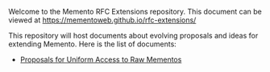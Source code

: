 Welcome to the Memento RFC Extensions repository. This document can be viewed at https://mementoweb.github.io/rfc-extensions/

This repository will host documents about evolving proposals and ideas for extending Memento. Here is the list of documents:

* [Proposals for Uniform Access to Raw Mementos](https://mementoweb.github.io/rfc-extensions/raw-memento)
